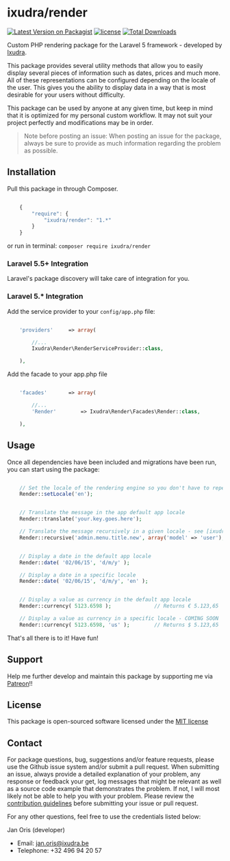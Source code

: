 ixudra/render
=====================

[![Latest Version on Packagist](https://img.shields.io/packagist/v/ixudra/render.svg?style=flat-square)](https://packagist.org/packages/ixudra/render)
[![license](https://img.shields.io/github/license/ixudra/render.svg)]()
[![Total Downloads](https://img.shields.io/packagist/dt/ixudra/render.svg?style=flat-square)](https://packagist.org/packages/ixudra/render)

Custom PHP rendering package for the Laravel 5 framework - developed by [Ixudra](http://ixudra.be).

This package provides several utility methods that allow you to easily display several pieces of information such as dates, prices and much more. All of these representations can be configured depending on the locale of the user. This gives you the ability to display data in a way that is most desirable for your users without difficulty.

This package can be used by anyone at any given time, but keep in mind that it is optimized for my personal custom workflow. It may not suit your project perfectly and modifications may be in order.

 > Note before posting an issue: When posting an issue for the package, always be sure to provide as much information 
 > regarding the problem as possible. 



## Installation

Pull this package in through Composer.

```js

    {
        "require": {
            "ixudra/render": "1.*"
        }
    }

```

or run in terminal: `composer require ixudra/render`

### Laravel 5.5+ Integration

Laravel's package discovery will take care of integration for you.


### Laravel 5.* Integration

Add the service provider to your `config/app.php` file:

```php

    'providers'     => array(

        //...
        Ixudra\Render\RenderServiceProvider::class,

    ),

```

Add the facade to your app.php file

```php

    'facades'       => array(

        //...
        'Render'        => Ixudra\Render\Facades\Render::class,

    ),

```



## Usage

Once all dependencies have been included and migrations have been run, you can start using the package:

```php

    // Set the locale of the rendering engine so you don't have to repeat it all the time. This will remain set until manually changed
    Render::setLocale('en');


    // Translate the message in the app default app locale
    Render::translate('your.key.goes.here');

    // Translate the message recursively in a given locale - see [ixudra/translations](https://github.com/ixudra/translation) for details on recursive translations
    Render::recursive('admin.menu.title.new', array('model' => 'user'), true, $locale);


    // Display a date in the default app locale 
    Render::date( '02/06/15', 'd/m/y' );

    // Display a date in a specific locale 
    Render::date( '02/06/15', 'd/m/y', 'en' );


    // Display a value as currency in the default app locale 
    Render::currency( 5123.6598 );              // Returns € 5.123,65

    // Display a value as currency in a specific locale - COMING SOON
    Render::currency( 5123.6598, 'us' );        // Returns $ 5.123,65

```



That's all there is to it! Have fun!




## Support

Help me further develop and maintain this package by supporting me via [Patreon](https://www.patreon.com/ixudra)!!




## License

This package is open-sourced software licensed under the [MIT license](http://opensource.org/licenses/MIT)




## Contact

For package questions, bug, suggestions and/or feature requests, please use the Github issue system and/or submit a pull request. When submitting an issue, always provide a detailed explanation of your problem, any response or feedback your get, log messages that might be relevant as well as a source code example that demonstrates the problem. If not, I will most likely not be able to help you with your problem. Please review the [contribution guidelines](https://github.com/ixudra/curl/blob/master/CONTRIBUTING.md) before submitting your issue or pull request.

For any other questions, feel free to use the credentials listed below: 

Jan Oris (developer)

- Email: jan.oris@ixudra.be
- Telephone: +32 496 94 20 57

